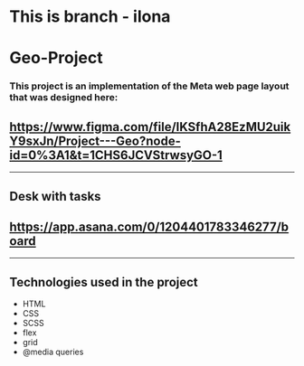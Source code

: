 # This is branch - ilona
# Geo-Project
### This project is an implementation of the Meta web page layout that was designed here:
## https://www.figma.com/file/IKSfhA28EzMU2uikY9sxJn/Project---Geo?node-id=0%3A1&t=1CHS6JCVStrwsyGO-1
---
## Desk with tasks
## https://app.asana.com/0/1204401783346277/board
---
## Technologies used in the project
- HTML
- CSS
- SCSS
- flex
- grid
- @media queries
